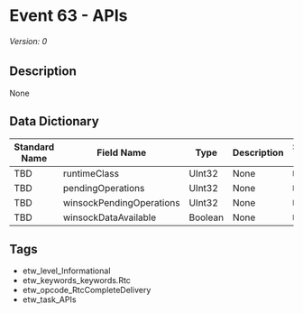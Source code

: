 # Event 63 - APIs
###### Version: 0

## Description
None

## Data Dictionary
|Standard Name|Field Name|Type|Description|Sample Value|
|---|---|---|---|---|
|TBD|runtimeClass|UInt32|None|`None`|
|TBD|pendingOperations|UInt32|None|`None`|
|TBD|winsockPendingOperations|UInt32|None|`None`|
|TBD|winsockDataAvailable|Boolean|None|`None`|

## Tags
* etw_level_Informational
* etw_keywords_keywords.Rtc
* etw_opcode_RtcCompleteDelivery
* etw_task_APIs